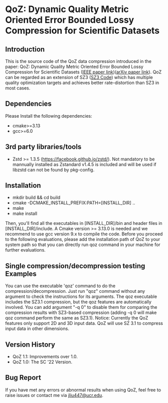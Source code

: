 # QoZ: Dynamic Quality Metric Oriented Error Bounded Lossy Compression for Scientific Datasets

## Introduction

This is the source code of the QoZ data compression introduced in the paper: QoZ: Dynamic Quality Metric Oriented Error Bounded Lossy Compression for Scientific Datasets ([IEEE paper link](https://ieeexplore.ieee.org/abstract/document/10046076))([arXiv paper link](https://arxiv.org/abs/2310.14133)). QoZ can be regarded as an extension of SZ3 ([SZ3 Code](https://github.com/szcompressor/SZ3)) which has multiple quality optimization targets and achieves better rate-distortion than SZ3 in most cases.

## Dependencies

Please Install the following dependencies:

* cmake>=3.13
* gcc>=6.0

## 3rd party libraries/tools

* Zstd >= 1.3.5 (https://facebook.github.io/zstd/). Not mandatory to be mannually installed as Zstandard v1.4.5 is included and will be used if libzstd can not be found by pkg-config.

## Installation

* mkdir build && cd build
* cmake -DCMAKE_INSTALL_PREFIX:PATH=[INSTALL_DIR] ..
* make
* make install

Then, you'll find all the executables in [INSTALL_DIR]/bin and header files in [INSTALL_DIR]/include. A Cmake version >= 3.13.0 is needed and we recommend to use gcc version 9.x to compile the code. 
Before you proceed to the following evaluations, please add the installation path of QoZ to your system path so that you can directly run qoz command in your machine for further evaluations.

## Single compression/decompression testing Examples

You can use the executable 'qoz' command to do the compression/decompression. Just run "qoz" command without any argument to check the instructions for its arguments.
The qoz executable includes the SZ3.1 compression, but the qoz features are automatically involved. You can add argument "-q 0" to disable them for comparing the compression results with SZ3-based compression (adding -q 0 will make qoz command perform the same as SZ3.1).
Notice: Currently the QoZ features only support 2D and 3D input data. QoZ will use SZ 3.1 to compress input data in other dimensions.

## Version History

* QoZ 1.1: Improvements over 1.0.
* QoZ 1.0: The SC '22 Version.

## Bug Report

If you have met any errors or abnormal results when using QoZ, feel free to raise issues or contact me via jliu447@ucr.edu. 







